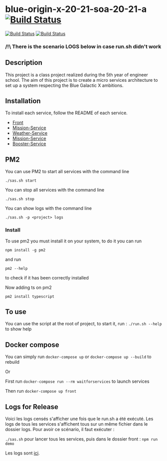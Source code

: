 # blue-origin-x-20-21-soa-20-21-a [![Build Status](https://travis-ci.com/pns-si5-soa/box-20-21-team-a.svg?token=iVy7SupLvEyaRHecrkoc&branch=develop)](https://travis-ci.com/pns-si5-soa/box-20-21-team-a)

[![Build Status](https://travis-ci.com/pns-si5-soa/box-20-21-team-a.svg?token=iVy7SupLvEyaRHecrkoc&branch=develop)](https://travis-ci.com/pns-si5-soa/box-20-21-team-a)
[![Build Status](https://badgen.net/badge/version/2.0/purple)](https://badgen.net/badge/version/2.0/purple)

### /!\ There is the scenario LOGS below in case run.sh didn't work

## Description

This project is a class project realized during the 5th year of engineer school. The aim of this project is to create a micro services architecture to set up a system respecting the Blue Galactic X ambitions.

## Installation

To install each service, follow the README of each service.

- [Front](front/README.md)
- [Mission-Service](mission-service/README.md)
- [Weather-Service](weather-service/README.md)
- [Mission-Service](mission-service/README.md)
- [Booster-Service](booster-service/README.md)

## PM2 

You can use PM2 to start all services with the command line 
```
./sas.sh start
```

You can stop all services with the command line
```
./sas.sh stop
```

You can show logs with the command line
```
./sas.sh -p <project> logs 
```

### Install

To use pm2 you must install it on your system, to do it you can run 
```
npm install -g pm2
```
and run 
```
pm2 --help
```
to check if it has been correctly installed

Now adding ts on pm2
```
pm2 install typescript
```

## To use

You can use the script at the root of project, to start it, run :
`./run.sh --help` to show help

## Docker compose 

You can simply run `docker-compose up` or `docker-compose up --build` to rebuild 

Or

First run `docker-compose run --rm waitforservices` to launch services 

Then run `docker-compose up front`



## Logs for Release

Voici les logs censés s'afficher une fois que le run.sh a été exécuté. 
Les logs de tous les services s'affichent tous sur un même fichier dans le dossier logs. 
Pour avoir ce scénario, il faut exécuter  :

`./sas.sh` pour lancer tous les services, puis dans le dossier front : `npm run demo`

Les logs sont [ici](LOGS.md).
